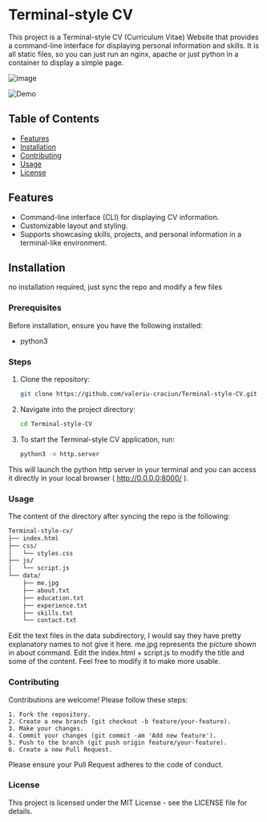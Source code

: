 # Terminal-style CV

This project is a Terminal-style CV (Curriculum Vitae) Website that provides a command-line interface for displaying personal information and skills.
It is all static files, so you can just run an nginx, apache or just python in a container to display a simple page.

![image](https://github.com/valeriu-craciun/Terminal-style-CV/assets/35722502/68d49589-15a6-43a8-aaf1-0c240e6bcc1b)

![Demo](demo.gif)

## Table of Contents

- [Features](#features)
- [Installation](#installation)
- [Contributing](#contributing)
- [Usage](#usage)
- [License](#license)

## Features

- Command-line interface (CLI) for displaying CV information.
- Customizable layout and styling.
- Supports showcasing skills, projects, and personal information in a terminal-like environment.

## Installation
no installation required, just sync the repo and modify a few files


### Prerequisites

Before installation, ensure you have the following installed:

- python3

### Steps

1. Clone the repository:
   ```bash
   git clone https://github.com/valeriu-craciun/Terminal-style-CV.git
2. Navigate into the project directory:
   ```bash
   cd Terminal-style-CV

3. To start the Terminal-style CV application, run:
   ```bash
   python3 -m http.server

This will launch the python http server in your terminal and you can access it directly in your local browser ( http://0.0.0.0:8000/ ).

### Usage
The content of the directory after syncing the repo is the following:
```bash
Terminal-style-cv/
├── index.html
├── css/
│   └── styles.css
├── js/
│   └── script.js
└── data/
    ├── me.jpg
    ├── about.txt
    ├── education.txt
    ├── experience.txt
    ├── skills.txt
    └── contact.txt
```

Edit the text files in the data subdirectory, I would say they have pretty explanatory names to not give it here. me.jpg represents the picture shown in about command.
Edit the index.html + script.js to modify the title and some of the content. Feel free to modify it to make more usable.
### Contributing

Contributions are welcome! Please follow these steps:

    1. Fork the repository.
    2. Create a new branch (git checkout -b feature/your-feature).
    3. Make your changes.
    4. Commit your changes (git commit -am 'Add new feature').
    5. Push to the branch (git push origin feature/your-feature).
    6. Create a new Pull Request.

Please ensure your Pull Request adheres to the code of conduct.

### License

This project is licensed under the MIT License - see the LICENSE file for details.
